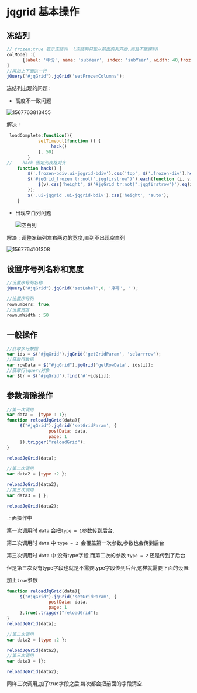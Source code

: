 # jqgrid 基本操作

## 冻结列

```js
// frozen:true 表示冻结列  (冻结列只能从前面的列开始,而且不能跨列)
colModel :[
      {label: '年份', name: 'subYear', index: 'subYear', width: 40,frozen:true,align:"left"},
]
//再加上下面这一行
jQuery("#jqGrid").jqGrid('setFrozenColumns');
```

冻结列出现的问题 : 

* 高度不一致问题

![1567763813455](D:\data\notes\notes\jqGrid\jqgrid操作.assets\1567763813455.png)

解决 : 

```js
 loadComplete:function(){
            setTimeout(function () {
                 hack()
            }, 50)
        }
//    hack 固定列表格对齐
    function hack() {
        $('.frozen-bdiv.ui-jqgrid-bdiv').css('top', $('.frozen-div').height() + 'px');
        $('#jqGrid_frozen tr:not(".jqgfirstrow")').each(function (i, v) {
            $(v).css('height', $('#jqGrid tr:not(".jqgfirstrow")').eq(i).height() + 'px');
        });
        $('.ui-jqgrid .ui-jqgrid-bdiv').css('height', 'auto');
    }
```

* 出现空白列问题

  ![空白列](D:\data\notes\notes\jqGrid\jqgrid操作.assets\1567763994203.png)

解决 : 调整冻结列左右两边的宽度,直到不出现空白列

![1567764101308](D:\data\notes\notes\jqGrid\jqgrid操作.assets\1567764101308.png)

## 设置序号列名称和宽度

```js
//设置序号列名称
jQuery("#jqGrid").jqGrid('setLabel',0, '序号', '');

//设置序号列
rownumbers: true,
//设置宽度
rownumWidth : 50
```

## 一般操作

```js
//获取多行数据
var ids = $("#jqGrid").jqGrid('getGridParam', 'selarrrow');
//获取行数据
var rowData = $("#jqGrid").jqGrid('getRowData', ids[i]);
//获取行jquery对象
var $tr = $("#jqGrid").find('#'+ids[i]);
```



## 参数清除操作

```js
//第一次调用
var data =  {type : 1};
function reloadJqGrid(data){
     $("#jqGrid").jqGrid('setGridParam', {
                postData: data,
                page: 1
     }).trigger("reloadGrid");   
}

reloadJqGrid(data);

//第二次调用
var data2 = {type :2 };

reloadJqGrid(data2);
//第三次调用
var data3 = { };

reloadJqGrid(data2);

```

上面操作中 

第一次调用时 `data` 会把` type = 1 `参数传到后台,

第二次调用时 `data` 中 `type = 2 `会覆盖第一次参数,参数也会传到后台

第三次调用时 `data` 中 没有type字段,而第二次的参数 `type = 2` 还是传到了后台 

但是第三次没有type字段也就是不需要type字段传到后台,这样就需要下面的设置:

加上`true`参数

```js
function reloadJqGrid(data){
     $("#jqGrid").jqGrid('setGridParam', {
                postData: data,
                page: 1
     },true).trigger("reloadGrid");   
}
reloadJqGrid(data);

//第二次调用
var data2 = {type :2 };

reloadJqGrid(data2);
//第三次调用
var data3 = {};

reloadJqGrid(data2);
```

同样三次调用,加了true字段之后,每次都会把前面的字段清空.